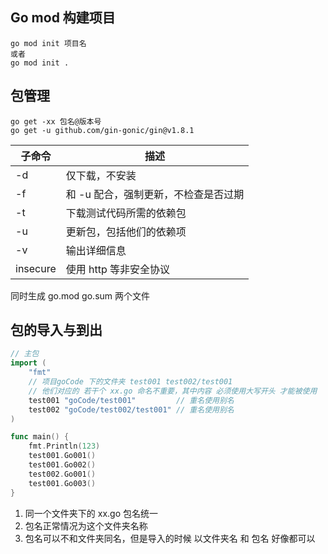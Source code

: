 ## Go mod 构建项目

```shell
go mod init 项目名
或者
go mod init .
```

## 包管理

```shell
go get -xx 包名@版本号
go get -u github.com/gin-gonic/gin@v1.8.1
```

| 子命令   | 描述                                 |
| -------- | ------------------------------------ |
| -d       | 仅下载，不安装                       |
| -f       | 和 -u 配合，强制更新，不检查是否过期 |
| -t       | 下载测试代码所需的依赖包             |
| -u       | 更新包，包括他们的依赖项             |
| -v       | 输出详细信息                         |
| insecure | 使用 http 等非安全协议               |

同时生成 go.mod go.sum 两个文件

## 包的导入与到出

```go
// 主包
import (
	"fmt"
    // 项目goCode 下的文件夹 test001 test002/test001
    // 他们对应的 若干个 xx.go 命名不重要，其中内容 必须使用大写开头 才能被使用
	test001 "goCode/test001"         // 重名使用别名
	test002 "goCode/test002/test001" // 重名使用别名
)

func main() {
	fmt.Println(123)
	test001.Go001()
	test001.Go002()
	test002.Go001()
	test001.Go003()
}
```

1. 同一个文件夹下的 xx.go 包名统一
2. 包名正常情况为这个文件夹名称
3. 包名可以不和文件夹同名，但是导入的时候 以文件夹名 和 包名 好像都可以
